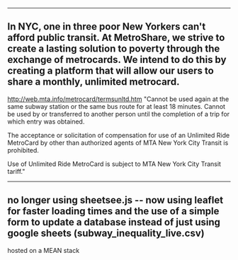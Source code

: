 ﻿
------
In NYC, one in three poor New Yorkers can't afford public transit. At MetroShare, we strive to create a lasting solution to poverty through the exchange of metrocards. We intend to do this by creating a platform that will allow our users to share a monthly, unlimited metrocard.
------

http://web.mta.info/metrocard/termsunltd.htm
"Cannot be used again at the same subway station or the same bus route for at least 18 minutes. Cannot be used by or transferred to another person until the completion of a trip for which entry was obtained.

The acceptance or solicitation of compensation for use of an Unlimited Ride MetroCard by other than authorized agents of MTA New York City Transit is prohibited.

Use of Unlimited Ride MetroCard is subject to MTA New York City Transit tariff."

---
no longer using sheetsee.js -- now using leaflet for faster loading times and the use of a simple form to update a database instead of just using google sheets (subway_inequality_live.csv)
---
hosted on a MEAN stack 

